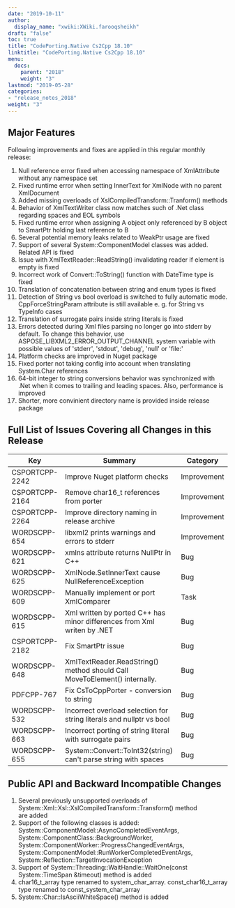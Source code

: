 ```yaml
---
date: "2019-10-11"
author:
  display_name: "xwiki:XWiki.farooqsheikh"
draft: "false"
toc: true
title: "CodePorting.Native Cs2Cpp 18.10"
linktitle: "CodePorting.Native Cs2Cpp 18.10"
menu:
  docs:
    parent: "2018"
    weight: "3"    
lastmod: "2019-05-28"
categories:
- "release_notes_2018"
weight: "3"
---
```


## Major Features ##

Following improvements and fixes are applied in this regular monthly release:

1. Null reference error fixed when accessing namespace of XmlAttribute without any namespace set
1. Fixed runtime error when setting InnerText for XmlNode with no parent XmlDocument
1. Added missing overloads of XslCompiledTransform::Tranform() methods
1. Behavior of XmlTextWriter class now matches such of .Net class regarding spaces and EOL symbols
1. Fixed runtime error when assigning A object only referenced by B object to SmartPtr holding last reference to B
1. Several potential memory leaks related to WeakPtr usage are fixed
1. Support of several System::ComponentModel classes was added. Related API is fixed
1. Issue with XmlTextReader::ReadString() invalidating reader if element is empty is fixed
1. Incorrect work of Convert::ToString() function with DateTime type is fixed
1. Translation of concatenation between string and enum types is fixed
1. Detection of String vs bool overload is switched to fully automatic mode. CppForceStringParam attribute is still available e. g. for String vs TypeInfo cases
1. Translation of surrogate pairs inside string literals is fixed
1. Errors detected during Xml files parsing no longer go into stderr by default. To change this behavior, use ASPOSE_LIBXML2_ERROR_OUTPUT_CHANNEL system variable with possible values of 'stderr', 'stdout', 'debug', 'null' or 'file:<filename>'
1. Platform checks are improved in Nuget package
1. Fixed porter not taking config into account when translating System.Char references
1. 64-bit integer to string conversions behavior was synchronized with .Net when it comes to trailing and leading spaces. Also, performance is improved
1. Shorter, more convinient directory name is provided inside release package

## Full List of Issues Covering all Changes in this Release ##


| Key | Summary | Category
---| ---|  ---|
|CSPORTCPP-2242|Improve Nuget platform checks|Improvement
|CSPORTCPP-2164|Remove char16_t references from porter|Improvement
|CSPORTCPP-2264|Improve directory naming in release archive|Improvement
|WORDSCPP-654|libxml2 prints warnings and errors to stderr|Improvement
|WORDSCPP-621|xmlns attribute returns NullPtr in C++|Bug
|WORDSCPP-625|XmlNode.SetInnerText cause NullReferenceException|Bug
|WORDSCPP-609|Manually implement or port XmlComparer|Task
|WORDSCPP-615|Xml written by ported C++ has minor differences from Xml writen by .NET|Bug
|CSPORTCPP-2182|Fix SmartPtr issue|Bug
|WORDSCPP-648|XmlTextReader.ReadString() method should Call MoveToElement() internally.|Bug
|PDFCPP-767|Fix CsToCppPorter - conversion to string|Bug
|WORDSCPP-532|Incorrect overload selection for string literals and nullptr vs bool|Bug
|WORDSCPP-663|Incorrect porting of string literal with surrogate pairs|Bug
|WORDSCPP-655|System::Convert::ToInt32(string) can't parse string with spaces|Bug

## Public API and Backward Incompatible Changes ##

1. Several previously unsupported overloads of System::Xml::Xsl::XslCompiledTransform::Transform() method are added
1. Support of the following classes is added: System::ComponentModel::AsyncCompletedEventArgs, System::ComponentClass::BackgroundWorker, System::ComponentWorker::ProgressChangedEventArgs, System::ComponentModel::RunWorkerCompletedEventArgs, System::Reflection::TargetInvocationException
1. Support of System::Threading::WaitHandle::WaitOne(const System::TimeSpan &timeout) method is added
1. char16_t_array type renamed to system_char_array. const_char16_t_array type renamed to const_system_char_array
1. System::Char::IsAsciiWhiteSpace() method is added
